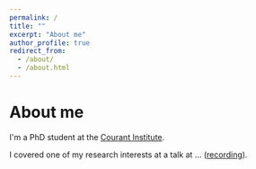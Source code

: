 ```yaml
---
permalink: /
title: ""
excerpt: "About me"
author_profile: true
redirect_from: 
  - /about/
  - /about.html
---
```


About me
======


I'm a PhD student at the [Courant Institute](https://math.nyu.edu/dynamic/).  


I covered one of my research interests at a talk at ... ([recording](https://drive.google.com/file/d/1Rry78o2BbGkPxssRfnFFnJ4Y9hKHuKmI/view?usp=sharing)). 



